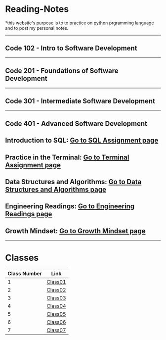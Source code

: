 # Reading-Notes

*this website's purpose is to to practice on python prgramming language and to post my personal notes.

---

## Code 102 - Intro to Software Development

---

## Code 201 - Foundations of Software Development

---

## Code 301 - Intermediate Software Development

---

## Code 401 - Advanced Software Development

## Introduction to SQL: [Go to SQL Assignment page](./SQL.md)

## Practice in the Terminal: [Go to Terminal Assignment page](./Terminal.md)

## Data Structures and Algorithms: [Go to Data Structures and Algorithms page](./DataStructuresAndAlgo.md)

## Engineering Readings: [Go to Engineering Readings page](./EngineeringReadings.md)

## Growth Mindset: [Go to Growth Mindset page](./Mindset.md)

---
# Classes


| Class Number| Link                            |
| ----------- | ------------------------------- |
|  1          | [Class01](./Classes/Class01.md) |
|  2          | [Class02](./Classes/Class02.md) |
|  3          | [Class03](./Classes/Class03.md) |
|  4          | [Class04](./Classes/Class04.md) |
|  5          | [Class05](./Classes/Class05.md) |
|  6          | [Class06](./Classes/Class06.md) |
|  7          | [Class07](./Classes/Class07.md) |



